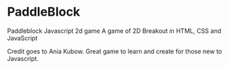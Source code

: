 # PaddleBlock
Paddleblock Javascript 2d game
A game of 2D Breakout in HTML, CSS and JavaScript

Credit goes to Ania Kubow.  Great game to learn and create for those new to Javascript.
